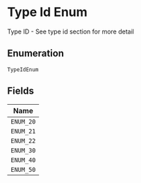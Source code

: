 
# Type Id Enum

Type ID - See type id section for more detail

## Enumeration

`TypeIdEnum`

## Fields

| Name |
|  --- |
| `ENUM_20` |
| `ENUM_21` |
| `ENUM_22` |
| `ENUM_30` |
| `ENUM_40` |
| `ENUM_50` |

